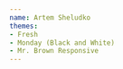 ```yaml
---
name: Artem Sheludko
themes:
- Fresh
- Monday (Black and White)
- Mr. Brown Responsive
---
```


